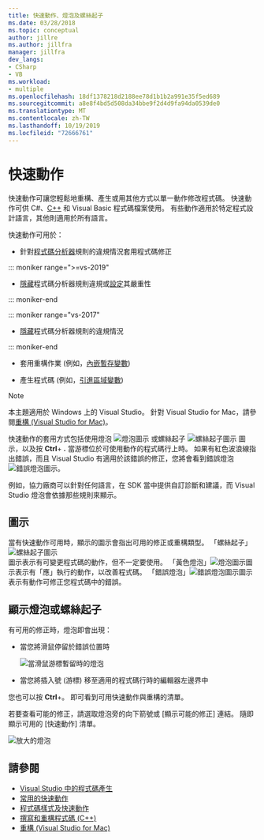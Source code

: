 ```yaml
---
title: 快速動作、燈泡及螺絲起子
ms.date: 03/28/2018
ms.topic: conceptual
author: jillre
ms.author: jillfra
manager: jillfra
dev_langs:
- CSharp
- VB
ms.workload:
- multiple
ms.openlocfilehash: 18df1378218d2188ee78d1b1b2a991e35f5ed689
ms.sourcegitcommit: a8e8f4bd5d508da34bbe9f2d4d9fa94da0539de0
ms.translationtype: MT
ms.contentlocale: zh-TW
ms.lasthandoff: 10/19/2019
ms.locfileid: "72666761"
---
```

# <a name="quick-actions"></a>快速動作

快速動作可讓您輕鬆地重構、產生或用其他方式以單一動作修改程式碼。 快速動作可供 C#、[C++](/cpp/ide/writing-and-refactoring-code-cpp) 和 Visual Basic 程式碼檔案使用。 有些動作適用於特定程式設計語言，其他則適用於所有語言。

快速動作可用於：

- 針對[程式碼分析器](../code-quality/roslyn-analyzers-overview.md)規則的違規情況套用程式碼修正

::: moniker range=">=vs-2019"

- [隱藏](../code-quality/use-roslyn-analyzers.md#suppress-violations)程式碼分析器規則違規或[設定](../code-quality/use-roslyn-analyzers.md#automatically-configure-rule-severity)其嚴重性

::: moniker-end

::: moniker range="vs-2017"

- [隱藏](../code-quality/use-roslyn-analyzers.md#suppress-violations)程式碼分析器規則的違規情況

::: moniker-end

- 套用重構作業 (例如，[內嵌暫存變數](../ide/reference/inline-temporary-variable.md))

- 產生程式碼 (例如，[引進區域變數](../ide/reference/introduce-local-variable.md))

> [!NOTE]
> 本主題適用於 Windows 上的 Visual Studio。 針對 Visual Studio for Mac，請參閱[重構 (Visual Studio for Mac)](/visualstudio/mac/refactoring)。

快速動作的套用方式包括使用燈泡 ![燈泡圖示](media/light-bulb-icon.png) 或螺絲起子 ![螺絲起子圖示](media/screwdriver-icon.png) 圖示，以及按 **Ctrl**+ **.** 當游標位於可使用動作的程式碼行上時。 如果有紅色波浪線指出錯誤，而且 Visual Studio 有適用於該錯誤的修正，您將會看到錯誤燈泡 ![錯誤燈泡圖示](media/error-light-bulb-icon.png)。

例如，協力廠商可以針對任何語言，在 SDK 當中提供自訂診斷和建議，而 Visual Studio 燈泡會依據那些規則來顯示。

## <a name="icons"></a>圖示

當有快速動作可用時，顯示的圖示會指出可用的修正或重構類型。 「螺絲起子」![螺絲起子圖示](media/screwdriver-icon.png)圖示表示有可變更程式碼的動作，但不一定要使用。 「黃色燈泡」![燈泡圖示](media/light-bulb-icon.png)圖示表示有「應」執行的動作，以改善程式碼。 「錯誤燈泡」![錯誤燈泡圖示](media/error-light-bulb-icon.png)圖示表示有動作可修正您程式碼中的錯誤。

## <a name="to-see-a-light-bulb-or-screwdriver"></a>顯示燈泡或螺絲起子

有可用的修正時，燈泡即會出現：

- 當您將滑鼠停留於錯誤位置時

   ![當滑鼠游標暫留時的燈泡](../ide/media/vs2015_lightbulb_hover.png)

- 當您將插入號 (游標) 移至適用的程式碼行時的編輯器左邊界中

您也可以按 **Ctrl**+。 即可看到可用快速動作與重構的清單。

若要查看可能的修正，請選取燈泡旁的向下箭號或 [顯示可能的修正] 連結。 隨即顯示可用的 [快速動作] 清單。

![放大的燈泡](../ide/media/vs2015_lightbulb_hover_expanded.png)

## <a name="see-also"></a>請參閱

- [Visual Studio 中的程式碼產生](../ide/code-generation-in-visual-studio.md)
- [常用的快速動作](../ide/common-quick-actions.md)
- [程式碼樣式及快速動作](../ide/code-styles-and-code-cleanup.md)
- [撰寫和重構程式碼 (C++)](/cpp/ide/writing-and-refactoring-code-cpp)
- [重構 (Visual Studio for Mac)](/visualstudio/mac/refactoring)